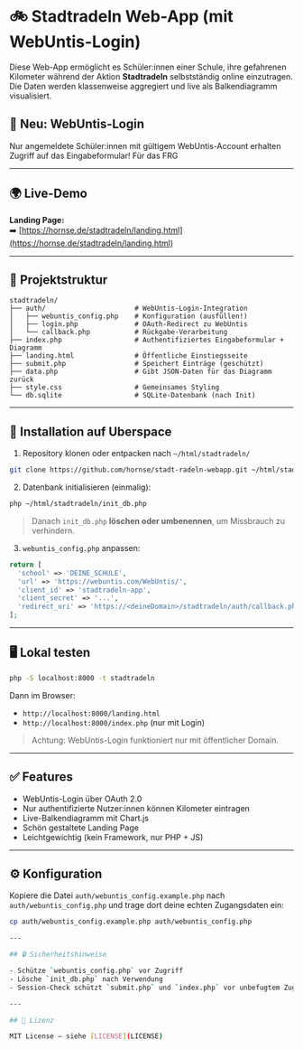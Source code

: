 # 🚲 Stadtradeln Web-App (mit WebUntis-Login)

Diese Web-App ermöglicht es Schüler:innen einer Schule, ihre gefahrenen Kilometer während der Aktion **Stadtradeln** selbstständig online einzutragen. Die Daten werden klassenweise aggregiert und live als Balkendiagramm visualisiert.

## 🔐 Neu: WebUntis-Login

Nur angemeldete Schüler:innen mit gültigem WebUntis-Account erhalten Zugriff auf das Eingabeformular! Für das FRG

---

## 🌍 Live-Demo

**Landing Page:**  
➡️ [https://hornse.de/stadtradeln/landing.html](https://hornse.de/stadtradeln/landing.html)

---

## 📂 Projektstruktur

```plaintext
stadtradeln/
├── auth/                      # WebUntis-Login-Integration
│   ├── webuntis_config.php    # Konfiguration (ausfüllen!)
│   ├── login.php              # OAuth-Redirect zu WebUntis
│   └── callback.php           # Rückgabe-Verarbeitung
├── index.php                  # Authentifiziertes Eingabeformular + Diagramm
├── landing.html               # Öffentliche Einstiegsseite
├── submit.php                 # Speichert Einträge (geschützt)
├── data.php                   # Gibt JSON-Daten für das Diagramm zurück
├── style.css                  # Gemeinsames Styling
└── db.sqlite                  # SQLite-Datenbank (nach Init)
```

---

## 🚀 Installation auf Uberspace

1. Repository klonen oder entpacken nach `~/html/stadtradeln/`

```bash
git clone https://github.com/hornse/stadt-radeln-webapp.git ~/html/stadtradeln
```

2. Datenbank initialisieren (einmalig):

```bash
php ~/html/stadtradeln/init_db.php
```

> Danach `init_db.php` **löschen oder umbenennen**, um Missbrauch zu verhindern.

3. `webuntis_config.php` anpassen:

```php
return [
  'school' => 'DEINE_SCHULE',
  'url' => 'https://webuntis.com/WebUntis/',
  'client_id' => 'stadtradeln-app',
  'client_secret' => '...',
  'redirect_uri' => 'https://<deineDomain>/stadtradeln/auth/callback.php'
];
```

---

## 🖥️ Lokal testen

```bash
php -S localhost:8000 -t stadtradeln
```

Dann im Browser:
- `http://localhost:8000/landing.html`
- `http://localhost:8000/index.php` (nur mit Login)

> Achtung: WebUntis-Login funktioniert nur mit öffentlicher Domain.

---

## ✅ Features

- WebUntis-Login über OAuth 2.0
- Nur authentifizierte Nutzer:innen können Kilometer eintragen
- Live-Balkendiagramm mit Chart.js
- Schön gestaltete Landing Page
- Leichtgewichtig (kein Framework, nur PHP + JS)

---

## ⚙️ Konfiguration

Kopiere die Datei `auth/webuntis_config.example.php` nach `auth/webuntis_config.php` und trage dort deine echten Zugangsdaten ein:

```bash
cp auth/webuntis_config.example.php auth/webuntis_config.php

---

## 🔒 Sicherheitshinweise

- Schütze `webuntis_config.php` vor Zugriff
- Lösche `init_db.php` nach Verwendung
- Session-Check schützt `submit.php` und `index.php` vor unbefugtem Zugriff

---

## 📜 Lizenz

MIT License – siehe [LICENSE](LICENSE)

